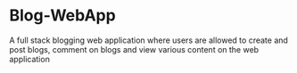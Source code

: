 # Blog-WebApp
A full stack blogging web application where users are allowed to create and post blogs, comment on blogs and view various content on the web application

